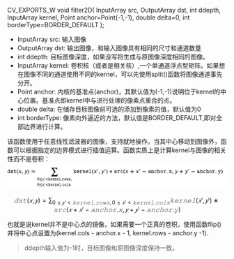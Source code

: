 CV_EXPORTS_W void filter2D( InputArray src,
OutputArray dst,
int ddepth,
InputArray kernel,
Point anchor=Point(-1,-1),
double delta=0,
int borderType=BORDER_DEFAULT );

* InputArray src: 输入图像
* OutputArray dst: 输出图像，和输入图像具有相同的尺寸和通道数量
* int ddepth: 目标图像深度，如果没写将生成与原图像深度相同的图像。
* InputArray kernel: 卷积核（或者是相关核）,一个单通道浮点型矩阵。如果想在图像不同的通道使用不同的kernel，可以先使用split()函数将图像通道事先分开。
* Point anchor: 内核的基准点(anchor)，其默认值为(-1,-1)说明位于kernel的中心位置。基准点即kernel中与进行处理的像素点重合的点。
* double delta: 在储存目标图像前可选的添加到像素的值，默认值为0
* int borderType: 像素向外逼近的方法，默认值是BORDER_DEFAULT,即对全部边界进行计算。

该函数使用于任意线性滤波器的图像，支持就地操作。当其中心移动到图像外，函数可以根据指定的边界模式进行插值运算。函数实质上是计算kernel与图像的相关性而不是卷积：
![](Pasted%20image%2020201106221359.png)

$$
𝚍𝚜𝚝(𝑥,𝑦)=\sum_{0≤𝑦′<𝚔𝚎𝚛𝚗𝚎𝚕.𝚛𝚘𝚠𝚜,0≤𝑥′<𝚔𝚎𝚛𝚗𝚎𝚕.𝚌𝚘𝚕𝚜}𝚔𝚎𝚛𝚗𝚎𝚕(𝑥′,𝑦′)∗𝚜𝚛𝚌(𝑥+𝑥′−𝚊𝚗𝚌𝚑𝚘𝚛.𝚡,𝑦+𝑦′−𝚊𝚗𝚌𝚑𝚘𝚛.𝚢)
$$

也就是说kernel并不是中心点的镜像，如果需要一个正真的卷积，使用函数flip()并将中心点设置为(kernel.cols - anchor.x - 1, kernel.rows - anchor.y -1).

> ddepth输入值为-1时，目标图像和原图像深度保持一致。
